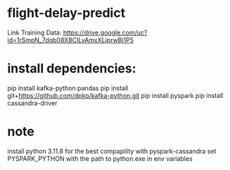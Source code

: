 # flight-delay-predict

Link Training Data: https://drive.google.com/uc?id=1rSmpN_7dqb08XBCILyAmxXLjprwBj1P5

# install dependencies:
pip install kafka-python pandas
pip install git+https://github.com/dpkp/kafka-python.git
pip install pyspark
pip install cassandra-driver

# note
install python 3.11.8 for the best compapility with pyspark-cassandra
set PYSPARK_PYTHON with the path to python.exe in env variables
